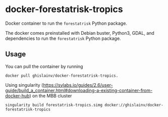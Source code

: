 # docker-forestatrisk-tropics

Docker container to run the `forestatrisk` Python package.

The docker comes preinstalled with Debian buster, Python3, GDAL, and dependencies to run the
`forestatrisk` Python package.

## Usage

You can pull the container by running 

```shell
docker pull ghislainv/docker-forestatrisk-tropics.
```

Using singularity (https://sylabs.io/guides/2.6/user-guide/build_a_container.html#downloading-a-existing-container-from-docker-hub) on the MBB cluster

```shell
singularity build forestatrisk-tropics.simg docker://ghislainv/docker-forestatrisk-tropics
```
